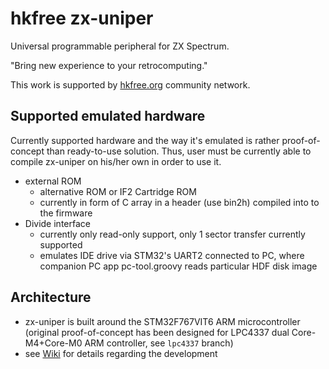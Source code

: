 # hkfree zx-uniper

Universal programmable peripheral for ZX Spectrum.

"Bring new experience to your retrocomputing."

This work is supported by [hkfree.org](http://www.hkfree.org) community network.

## Supported emulated hardware

Currently supported hardware and the way it's emulated is rather proof-of-concept than ready-to-use solution. Thus, user must be currently able to compile zx-uniper on his/her own in order to use it.

* external ROM
  * alternative ROM or IF2 Cartridge ROM
  * currently in form of C array in a header (use bin2h) compiled into to the firmware
* Divide interface
  * currently only read-only support, only 1 sector transfer currently supported
  * emulates IDE drive via STM32's UART2 connected to PC, where companion PC app pc-tool.groovy reads particular HDF disk image

## Architecture

* zx-uniper is built around the STM32F767VIT6 ARM microcontroller (original proof-of-concept has been designed for LPC4337 dual Core-M4+Core-M0 ARM controller, see `lpc4337` branch)
* see [Wiki](https://github.com/pavkriz/zx-uniper/wiki) for details regarding the development
